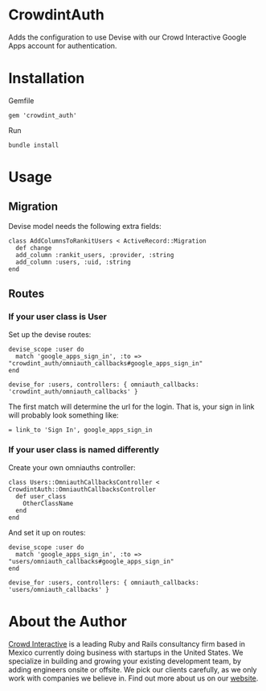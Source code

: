 # CrowdintAuth

Adds the configuration to use Devise with our Crowd Interactive
Google Apps account for authentication.

# Installation

Gemfile

    gem 'crowdint_auth'

Run

    bundle install

# Usage

## Migration

Devise model needs the following extra fields:

    class AddColumnsToRankitUsers < ActiveRecord::Migration
      def change
      add_column :rankit_users, :provider, :string
      add_column :users, :uid, :string
    end

## Routes

### If your user class is User

Set up the devise routes:

    devise_scope :user do
      match 'google_apps_sign_in', :to => "crowdint_auth/omniauth_callbacks#google_apps_sign_in"
    end

    devise_for :users, controllers: { omniauth_callbacks: 'crowdint_auth/omniauth_callbacks' }

The first match will determine the url for the login. That is, your sign in link
will probably look something like:

    = link_to 'Sign In', google_apps_sign_in

### If your user class is named differently

Create your own omniauths controller:

    class Users::OmniauthCallbacksController < CrowdintAuth::OmniauthCallbacksController
      def user_class
        OtherClassName
      end
    end

And set it up on routes:

    devise_scope :user do
      match 'google_apps_sign_in', :to => "users/omniauth_callbacks#google_apps_sign_in"
    end

    devise_for :users, controllers: { omniauth_callbacks: 'users/omniauth_callbacks' }

# About the Author

[Crowd Interactive](http://www.crowdint.com) is a leading Ruby and Rails consultancy
firm based in Mexico currently doing business with startups in the United States.
We specialize in building and growing your existing development team, by adding
engineers onsite or offsite. We pick our clients carefully, as we only work with
companies we believe in. Find out more about us on our [website](http://www.crowdint.com).

